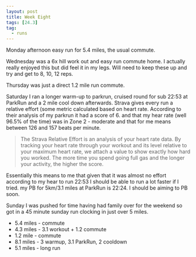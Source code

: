 ```yaml
---
layout: post
title: Week Eight
tags: [24.3]
tag:
  - runs
---
```


Monday afternoon easy run for 5.4 miles, the usual commute.

Wednesday was a 6x hill work out and easy run commute home. I actually really enjoyed this but did feel it in my legs. Will need to keep these up and try and get to 8, 10, 12 reps.

Thursday was just a direct 1.2 mile run commute.

Saturday I ran a longer warm-up to parkrun, cruised round for sub 22:53 at ParkRun and a 2 mile cool down afterwards.
Strava gives every run a relative effort (some metric calculated based on heart rate. According to their analysis of my parkrun it had a score of 6. and that my hear rate (well 96.5% of the time) was in Zone 2 - moderate and that for me means between 126 and 157 beats per minute.

>The Strava Relative Effort is an analysis of your heart rate data. By tracking your heart rate through your workout and its level relative to your maximum heart rate, we attach a value to show exactly how hard you worked. The more time you spend going full gas and the longer your activity, the higher the score.

Essentially this means to me that given that it was almost no effort according to my hear to run 22:53 I should be able to run a lot faster if I tried. my PB for 5km/3.1 miles at ParkRun is 22:24. I should be aiming to PB soon.

Sunday I was pushed for time having had family over for the weekend so got in a 45 minute sunday run clocking in just over 5 miles.

* 5.4 miles - commute
* 4.3 miles - 3.1 workout + 1.2 commute
* 1.2 mile - commute
* 8.1 miles - 3 warmup, 3.1 ParkRun, 2 cooldown
* 5.1 miles - long run
